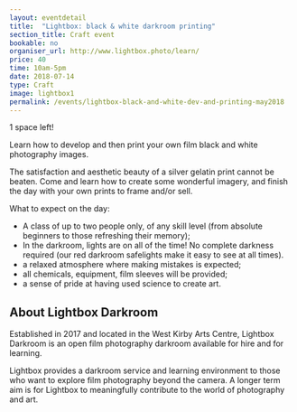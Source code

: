 ```yaml
---
layout: eventdetail
title:  "Lightbox: black & white darkroom printing"
section_title: Craft event
bookable: no
organiser_url: http://www.lightbox.photo/learn/
price: 40
time: 10am-5pm
date: 2018-07-14
type: Craft
image: lightbox1
permalink: /events/lightbox-black-and-white-dev-and-printing-may2018
---
```


1 space left!

Learn how to develop and then print your own film black and white photography images.

The satisfaction and aesthetic beauty of a silver gelatin print cannot be beaten. Come and learn how to create some wonderful imagery, and finish the day with your own prints to frame and/or sell.

What to expect on the day:

- A class of up to two people only, of any skill level (from absolute beginners to those refreshing their memory);
- In the darkroom, lights are on all of the time! No complete darkness required (our red darkroom safelights make it easy to see at all times).
- a relaxed atmosphere where making mistakes is expected;
- all chemicals, equipment, film sleeves will be provided;
- a sense of pride at having used science to create art.

## About Lightbox Darkroom
Established in 2017 and located in the West Kirby Arts Centre, Lightbox Darkroom is an open film photography darkroom available for hire and for learning.

Lightbox provides a darkroom service and learning environment to those who want to explore film photography beyond the camera. A longer term aim is for Lightbox to meaningfully contribute to the world of photography and art.
